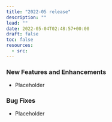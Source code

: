 ```yaml
---
title: "2022-05 release"
description: ""
lead: ""
date: 2022-05-04T02:48:57+00:00
draft: false
toc: false
resources:
  - src:
---
```


### New Features and Enhancements

- Placeholder

### Bug Fixes

- Placeholder
